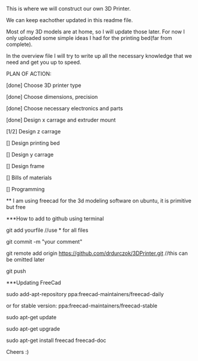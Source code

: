 This is where we will construct our own 3D Printer.

We can keep eachother updated in this readme file. 

Most of my 3D models are at home, so I will update those later. For now I only 
uploaded some simple ideas I had for the printing bed(far from complete). 

In the overview file I will try to write up all the necessary knowledge that we need
and get you up to speed.

PLAN OF ACTION:

[done]		Choose 3D printer type

[done]		Choose dimensions, precision

[done]		Choose necessary electronics and parts

[done]		Design x carrage and extruder mount

[1/2]		Design z carrage

[]			Design printing bed

[]			Design y carrage

[]			Design frame

[]			Bills of materials

[]			Programming


** I am using freecad for the 3d modeling software on ubuntu, it is primitive but free

***How to add to github using terminal

git add yourfile				//use * for all files

git commit -m "your comment"

git remote add origin https://github.com/drdurczok/3DPrinter.git			//this can be omitted later

git push


***Updating FreeCad

sudo add-apt-repository ppa:freecad-maintainers/freecad-daily

 or for stable version: ppa:freecad-maintainers/freecad-stable
 
sudo apt-get update

sudo apt-get upgrade

sudo apt-get install freecad freecad-doc





 Cheers  :)
